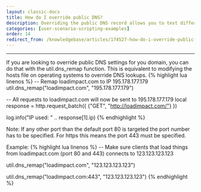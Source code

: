 ```yaml
---
layout: classic-docs
title: How do I override public DNS?
description: Overriding the public DNS record allows you to test different environments without overhauling your user scenario.  This is handy when you need to run the same scenario against staging, production or even an environment spun up for only the test.
categories: [user-scenario-scripting-examples]
order: 14
redirect_from: /knowledgebase/articles/174527-how-do-i-override-public-dns
---
```


***

If you are looking to override public DNS settings for you domain, you can do that with the util.dns_remap function. This is equivalent to modifying the hosts file on operating systems to override DNS lookups.
{% highlight lua linenos %}
-- Remap loadimpact.com to IP 195.178.177.179
util.dns_remap("loadimpact.com", "195.178.177.179")

-- All requests to loadimpact.com will now be sent to 195.178.177.179
local response = http.request_batch({
    {"GET", "http://loadimpact.com/"}
})

log.info("IP used: " .. response[1].ip)
{% endhighlight %}

Note: If any other port than the default port 80 is targeted the port number has to be specified. For https this means the port 443 must be specified.

Example:
{% highlight lua linenos %}
-- Make sure clients that load things from loadimpact.com (port 80 and 443) connects to 123.123.123.123

util.dns_remap("loadimpact.com", "123.123.123.123")

util.dns_remap("loadimpact.com:443", "123.123.123.123")
{% endhighlight %}
